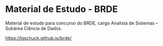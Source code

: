 
<!-- README.md is generated from README.Rmd. Please edit that file -->

# Material de Estudo - BRDE

<!-- badges: start -->
<!-- badges: end -->

Material de estudo para concurso do BRDE, cargo Analista de Sistemas – Subárea Ciência de Dados.

https://lgschuck.github.io/brde/
